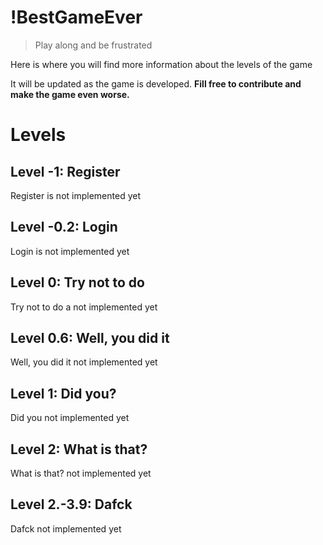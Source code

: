# !BestGameEver
>Play along and be frustrated

Here is where you will find more information about the levels of the game

It will be updated as the game is developed. **Fill free to contribute and make the game even worse.**

# Levels

## Level -1: Register

Register is not implemented yet

## Level -0.2: Login

Login is not implemented yet

## Level 0: Try not to do

Try not to do a not implemented yet

## Level 0.6: Well, you did it

Well, you did it not implemented yet

## Level 1: Did you?

Did you not implemented yet
## Level 2: What is that?

What is that? not implemented yet

## Level 2.-3.9: Dafck

Dafck not implemented yet
